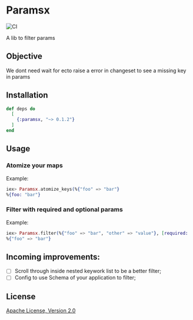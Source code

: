 # Paramsx

![CI](https://github.com/BCecatto/Paramsx/workflows/CI/badge.svg?branch=master)

A lib to filter params

## Objective

We dont need wait for ecto raise a error in changeset to see a missing key in params

## Installation

```elixir
def deps do
  [
    {:paramsx, "~> 0.1.2"}
  ]
end
```
## Usage
### Atomize your maps

Example:
```elixir
iex> Paramsx.atomize_keys(%{"foo" => "bar"}
%{foo: "bar"}
```

### Filter with required and optional params

Example:
```elixir
iex> Paramsx.filter(%{"foo" => "bar", "other" => "value"}, [required: [:foo], optional: []])
%{"foo" => "bar"}
```

## Incoming improvements:
  - [ ] Scroll through inside nested keywork list to be a better filter;
  - [ ] Config to use Schema of your application to filter;

## License
[Apache License, Version 2.0](LICENSE) 
